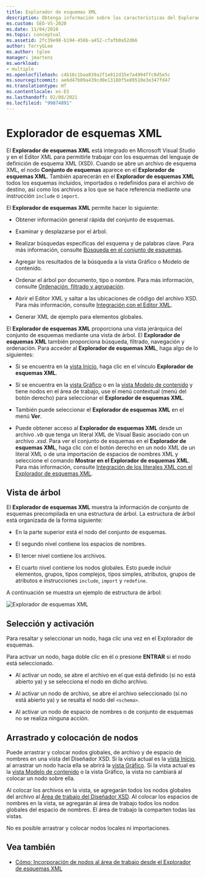 ```yaml
---
title: Explorador de esquemas XML
description: Obtenga información sobre las características del Explorador de esquemas XML integrado en Visual Studio y el editor XML.
ms.custom: SEO-VS-2020
ms.date: 11/04/2016
ms.topic: conceptual
ms.assetid: 2fc39e98-b194-456b-a452-cfafb0a52d66
author: TerryGLee
ms.author: tglee
manager: jmartens
ms.workload:
- multiple
ms.openlocfilehash: c4b16c1baa039a2f1e812d35e7a4994ffc0d5e5c
ms.sourcegitcommit: ae6d47b09a439cd0e13180f5e89510e3e347fd47
ms.translationtype: HT
ms.contentlocale: es-ES
ms.lasthandoff: 02/08/2021
ms.locfileid: "99874891"
---
```

# <a name="xml-schema-explorer"></a>Explorador de esquemas XML

El **Explorador de esquemas XML** está integrado en Microsoft Visual Studio y en el Editor XML para permitirle trabajar con los esquemas del lenguaje de definición de esquema XML (XSD). Cuando se abre un archivo de esquema XML, el nodo **Conjunto de esquemas** aparece en el **Explorador de esquemas XML**. También aparecerán en el **Explorador de esquemas XML** todos los esquemas incluidos, importados o redefinidos para el archivo de destino, así como los archivos a los que se hace referencia mediante una instrucción `include` o `import`.

El **Explorador de esquemas XML** permite hacer lo siguiente:

- Obtener información general rápida del conjunto de esquemas.

- Examinar y desplazarse por el árbol.

- Realizar búsquedas específicas del esquema y de palabras clave. Para más información, consulte [Búsqueda en el conjunto de esquemas](../xml-tools/searching-the-schema-set.md).

- Agregar los resultados de la búsqueda a la vista Gráfico o Modelo de contenido.

- Ordenar el árbol por documento, tipo o nombre. Para más información, consulte [Ordenación, filtrado y agrupación](../xml-tools/sorting-filtering-and-grouping-xml-schema-explorer.md).

- Abrir el Editor XML y saltar a las ubicaciones de código del archivo XSD. Para más información, consulte [Integración con el Editor XML](../xml-tools/integration-with-xml-editor.md).

- Generar XML de ejemplo para elementos globales.

El **Explorador de esquemas XML** proporciona una vista jerárquica del conjunto de esquemas mediante una vista de árbol. El **Explorador de esquemas XML** también proporciona búsqueda, filtrado, navegación y ordenación. Para acceder al **Explorador de esquemas XML**, haga algo de lo siguientes:

- Si se encuentra en la [vista Inicio](../xml-tools/start-view.md), haga clic en el vínculo **Explorador de esquemas XML**.

- Si se encuentra en la [vista Gráfico](../xml-tools/graph-view.md) o en la [vista Modelo de contenido](../xml-tools/content-model-view.md) y tiene nodos en el área de trabajo, use el menú contextual (menú del botón derecho) para seleccionar el **Explorador de esquemas XML**.

- También puede seleccionar el **Explorador de esquemas XML** en el menú **Ver**.

- Puede obtener acceso al **Explorador de esquemas XML** desde un archivo *.vb* que tenga un literal XML de Visual Basic asociado con un archivo *.xsd*. Para ver el conjunto de esquemas en el **Explorador de esquemas XML**, haga clic con el botón derecho en un nodo XML de un literal XML o de una importación de espacios de nombres XML y seleccione el comando **Mostrar en el Explorador de esquemas XML**. Para más información, consulte [Integración de los literales XML con el Explorador de esquemas XML](../xml-tools/integration-of-xml-literals-with-xml-schema-explorer.md).

## <a name="tree-view"></a>Vista de árbol
El **Explorador de esquemas XML** muestra la información de conjunto de esquemas precompilada en una estructura de árbol. La estructura de árbol está organizada de la forma siguiente:

- En la parte superior está el nodo del conjunto de esquemas.

- El segundo nivel contiene los espacios de nombres.

- El tercer nivel contiene los archivos.

- El cuarto nivel contiene los nodos globales. Esto puede incluir elementos, grupos, tipos complejos, tipos simples, atributos, grupos de atributos e instrucciones `include`, `import` y `redefine`.

A continuación se muestra un ejemplo de estructura de árbol:

![Explorador de esquemas XML](../xml-tools/media/xmlschemaexplorer.gif)

## <a name="selection-and-activation"></a>Selección y activación
Para resaltar y seleccionar un nodo, haga clic una vez en el Explorador de esquemas.

Para activar un nodo, haga doble clic en él o presione **ENTRAR** si el nodo está seleccionado.

- Al activar un nodo, se abre el archivo en el que está definido (si no está abierto ya) y se selecciona el nodo en dicho archivo.

- Al activar un nodo de archivo, se abre el archivo seleccionado (si no está abierto ya) y se resalta el nodo del `<schema>`.

- Al activar un nodo de espacio de nombres o de conjunto de esquemas no se realiza ninguna acción.

## <a name="drag-and-drop-nodes"></a>Arrastrado y colocación de nodos
Puede arrastrar y colocar nodos globales, de archivo y de espacio de nombres en una vista del Diseñador XSD. Si la vista actual es la [vista Inicio](../xml-tools/start-view.md), al arrastrar un nodo hacia ella se abrirá la [vista Gráfico](../xml-tools/graph-view.md). Si la vista actual es la [vista Modelo de contenido](../xml-tools/content-model-view.md) o la vista Gráfico, la vista no cambiará al colocar un nodo sobre ella.

Al colocar los archivos en la vista, se agregarán todos los nodos globales del archivo al [Área de trabajo del Diseñador XSD](../xml-tools/xml-schema-designer-workspace.md). Al colocar los espacios de nombres en la vista, se agregarán al área de trabajo todos los nodos globales del espacio de nombres. El área de trabajo la comparten todas las vistas.

 No es posible arrastrar y colocar nodos locales ni importaciones.

## <a name="see-also"></a>Vea también

- [Cómo: Incorporación de nodos al área de trabajo desde el Explorador de esquemas XML](../xml-tools/how-to-add-nodes-to-the-workspace-from-the-xml-schema-explorer.md)
